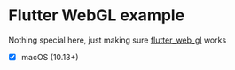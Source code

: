 # Flutter WebGL example

Nothing special here, just making sure [flutter_web_gl](https://github.com/FlutterGL/flutter_web_gl) works

- [x] macOS (10.13+)
